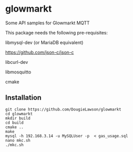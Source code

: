 # glowmarkt
Some API samples for Glowmarkt MQTT

This package needs the following pre-requisites:

libmysql-dev (or MariaDB equivalent)

https://github.com/json-c/json-c

libcurl-dev

libmosquitto

cmake


Installation
------------

```
git clone https://github.com/DougieLawson/glowmarkt
cd glowmarkt 
mkdir build	
cd build
cmake ..
make
mysql -h 192.168.3.14 -u MySQLUser -p  < gas_usage.sql
nano mkc.sh
./mkc.sh
```


